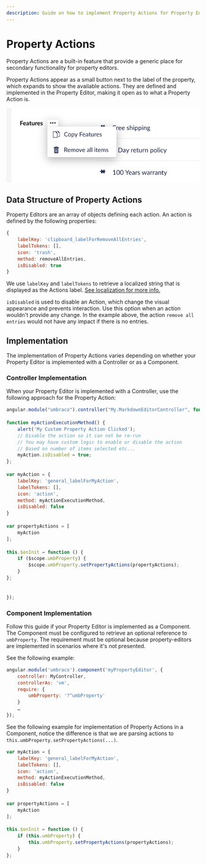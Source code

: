 ```yaml
---
description: Guide on how to implement Property Actions for Property Editors in Umbraco
---
```


# Property Actions

Property Actions are a built-in feature that provide a generic place for secondary functionality for property editors.

Property Actions appear as a small button next to the label of the property, which expands to show the available actions. They are defined and implemented in the Property Editor, making it open as to what a Property Action is.

![Example of Property Action on Nested Content Property Editor](images/example-of-property-actions.jpg)

## Data Structure of Property Actions

Property Editors are an array of objects defining each action. An action is defined by the following properties:

```js
{
    labelKey: 'clipboard_labelForRemoveAllEntries',
    labelTokens: [],
    icon: 'trash',
    method: removeAllEntries,
    isDisabled: true
}
```

We use `labelKey` and `labelTokens` to retrieve a localized string that is displayed as the Actions label. [See localization for more info.](../language-files.md)

`isDisabled` is used to disable an Action, which change the visual appearance and prevents interaction. Use this option when an action wouldn't provide any change. In the example above, the action `remove all entries` would not have any impact if there is no entries.

## Implementation

The implementation of Property Actions varies depending on whether your Property Editor is implemented with a Controller or as a Component.

### Controller Implementation

When your Property Editor is implemented with a Controller, use the following approach for the Property Action:

```js
angular.module("umbraco").controller("My.MarkdownEditorController", function ($scope) {

function myActionExecutionMethod() {
    alert('My Custom Property Action Clicked');
    // Disable the action so it can not be re-run
    // You may have custom logic to enable or disable the action
    // Based on number of items selected etc...
    myAction.isDisabled = true;
};

var myAction = {
    labelKey: 'general_labelForMyAction',
    labelTokens: [],
    icon: 'action',
    method: myActionExecutionMethod,
    isDisabled: false
}

var propertyActions = [
    myAction
];

this.$onInit = function () {
    if ($scope.umbProperty) {
        $scope.umbProperty.setPropertyActions(propertyActions);
    }
};


});
```

### Component Implementation

Follow this guide if your Property Editor is implemented as a Component. The Component must be configured to retrieve an optional reference to `umbProperty`. The requirement must be optional because property-editors are implemented in scenarios where it's not presented.

See the following example:

```js
angular.module('umbraco').component('myPropertyEditor', {
    controller: MyController,
    controllerAs: 'vm',
    require: {
        umbProperty: '?^umbProperty'
    }
    …
});
```

See the following example for implementation of Property Actions in a Component, notice the difference is that we are parsing actions to `this.umbProperty.setPropertyActions(...)`.

```js
var myAction = {
    labelKey: 'general_labelForMyAction',
    labelTokens: [],
    icon: 'action',
    method: myActionExecutionMethod,
    isDisabled: false
}

var propertyActions = [
    myAction
];

this.$onInit = function () {
    if (this.umbProperty) {
        this.umbProperty.setPropertyActions(propertyActions);
    }
};
```
